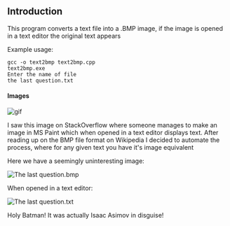 Introduction
----
This program converts a text file into a .BMP image, if the image is opened in a text editor the original text appears

Example usage:
````
gcc -o text2bmp text2bmp.cpp
text2bmp.exe
Enter the name of file
the last question.txt
````

#### Images

![gif](http://i.imgur.com/QlGpd.gif)

I saw this image on StackOverflow where someone manages to make an image in MS Paint which when opened in a text editor displays text. After reading up on the BMP file format on Wikipedia I decided to automate the process, where for any given text you have it's image equivalent


Here we have a seemingly uninteresting image:

![The last question.bmp](http://i.imgur.com/JBguxfS.png)

When opened in a text editor:

![The last question.txt](http://i.imgur.com/L5QMy56.png)

Holy Batman! It was actually Isaac Asimov in disguise!

